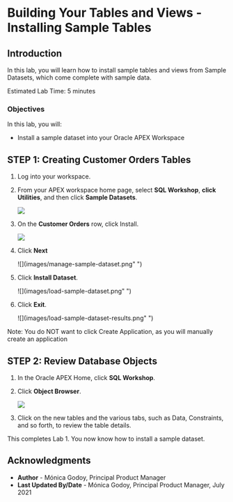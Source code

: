 # Building Your Tables and Views - Installing Sample Tables

## Introduction

In this lab, you will learn how to install sample tables and views from Sample Datasets, which come complete with sample data.

Estimated Lab Time: 5 minutes

### Objectives
In this lab, you will:
- Install a sample dataset into your Oracle APEX Workspace

## **STEP 1**: Creating Customer Orders Tables
1. Log into your workspace.
2. From your APEX workspace home page, select **SQL Workshop**, **click Utilities**, and then click **Sample Datasets**.

    ![](images/naviagate-sample-dataset.png " ")

3. On the **Customer Orders** row, click Install.

    ![](images/Select-Sample-Dataset.png " ")

4. Click **Next**

    ![](images/manage-sample-dataset.png" ")

5. Click **Install Dataset**.

    ![](images/load-sample-dataset.png" ")

6. Click **Exit**.

    ![](images/load-sample-dataset-results.png" ")

Note: You do NOT want to click Create Application, as you will manually create an application 

## **STEP 2**: Review Database Objects

1. In the Oracle APEX Home, click **SQL Workshop**.

2. Click **Object Browser**.

    ![](images/object-browser.png " ")

3. Click on the new tables and the various tabs, such as Data, Constraints, and so forth, to review the table details.


This completes Lab 1. You now know how to install a sample dataset.

## **Acknowledgments**

- **Author** - Mónica Godoy, Principal Product Manager
- **Last Updated By/Date** - Mónica Godoy, Principal Product Manager, July 2021
